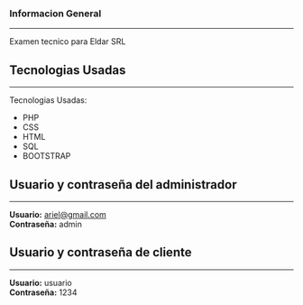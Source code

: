 
### Informacion General
***
Examen tecnico para Eldar SRL

## Tecnologias Usadas
***
Tecnologias Usadas:
* PHP
* CSS
* HTML
* SQL
* BOOTSTRAP

## Usuario y contraseña del administrador
***
**Usuario:** ariel@gmail.com <br>
**Contraseña:** admin

## Usuario y contraseña de cliente
***
**Usuario:** usuario <br>
**Contraseña:** 1234
